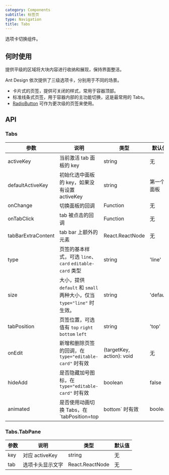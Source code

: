 ```yaml
---
category: Components
subtitle: 标签页
type: Navigation
title: Tabs
---
```


选项卡切换组件。

## 何时使用

提供平级的区域将大块内容进行收纳和展现，保持界面整洁。

Ant Design 依次提供了三级选项卡，分别用于不同的场景。

- 卡片式的页签，提供可关闭的样式，常用于容器顶部。
- 标准线条式页签，用于容器内部的主功能切换，这是最常用的 Tabs。
- [RadioButton](/components/radio/#components-radio-demo-radiobutton) 可作为更次级的页签来使用。

## API

### Tabs

| 参数             | 说明                                         | 类型     | 默认值        |
|------------------|----------------------------------------------|----------|---------------|
| activeKey        | 当前激活 tab 面板的 key                      | string   | 无            |
| defaultActiveKey | 初始化选中面板的 key，如果没有设置 activeKey | string   | 第一个面板    |
| onChange         | 切换面板的回调                               | Function | 无            |
| onTabClick       | tab 被点击的回调                             | Function | 无            |
| tabBarExtraContent | tab bar 上额外的元素                       | React.ReactNode | 无          |
| type | 页签的基本样式，可选 `line`、`card` `editable-card` 类型   | string   | 'line'      |
| size | 大小，提供 `default` 和 `small` 两种大小，仅当 `type="line"` 时生效。  | string   | 'default'      |
| tabPosition | 页签位置，可选值有 `top` `right` `bottom` `left`  | string   | 'top'      |
| onEdit | 新增和删除页签的回调，在 `type="editable-card"` 时有效 | (targetKey, action): void | 无 |
| hideAdd | 是否隐藏加号图标，在 `type="editable-card"` 时有效 | boolean   | false    |
| animated | 是否使用动画切换 Tabs，在 `tabPosition=top|bottom` 时有效 | boolean | true |

### Tabs.TabPane

| 参数 | 说明             | 类型                    | 默认值 |
|------|------------------|-------------------------|--------|
| key  | 对应 activeKey   | string                  | 无     |
| tab  | 选项卡头显示文字 | React.ReactNode | 无     |
<tabs-demo></tabs-demo>
<script>
import TabsDemo from 'abscomp/tabs/demo'
export default {
  components: { TabsDemo }
}
</script>